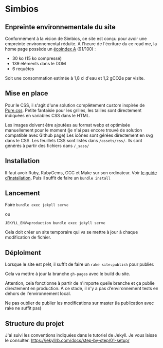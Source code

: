 # Simbios

## Enpreinte environnementale du site
Conformément à la vision de Simbios, ce site est conçu pour avoir une empreinte environnemental réduite.
A l'heure de l'écriture du ce read me, la home page possède un [écoindex A](https://www.ecoindex.fr/resultat/?id=8278ca23-a84d-4fb9-afc7-f06f397b1b77) (91/100) :
 - 30 ko (15 ko compressé)
 - 139 éléments dans le DOM
 - 6 requêtes
 
Soit une consommation estimée à 1,8 cl d'eau et 1,2 gCO2e par visite.

## Mise en place

Pour le CSS, il s'agit d'une solution complètement custom inspirée de [Pure.css](https://purecss.io/). Petite fantaisie pour les grilles, les tailles sont directement indiquées en variables CSS dans le HTML.

Les images doivent être ajoutées au format webp et optimisée manuellement pour le moment (je n'ai pas encore trouvé de solution compatible avec Github page)
Les icônes sont gérées directement en svg dans le CSS.
Les feuillets CSS sont listés dans `/assets/css/`. Ils sont générés à partir des fichiers dans `/_sass/`

## Installation
Il faut avoir Ruby, RubyGems, GCC et Make sur son ordinateur. Voir [le guide d'installation](https://jekyllrb.com/docs/installation/).
Puis il suffit de faire un
```bundle install```

## Lancement
Faire
``` bundle exec jekyll serve ```

ou

``` JEKYLL_ENV=production bundle exec jekyll serve ```

Cela doit créer un site temporaire qui va se mettre à jour à chaque modification de fichier.


## Déploiment

Lorsque le site est prêt, il suffit de faire un 
``` rake site:publish ```
pour publier. 

Cela va mettre à jour la branche `gh-pages` avec le build du site.

Attention, cela fonctionne à partir de n'importe quelle branche et ça publie directement en production. A ce stade, il n'y a pas d'environnement tests en dehors de l'environnement local.

Ne pas oublier de publier les modifications sur master (la publication avec rake ne suffit pas)

## Structure du projet
J'ai suivi les conventions indiquées dans le tutoriel de Jekyll. Je vous laisse le consulter.
https://jekyllrb.com/docs/step-by-step/01-setup/